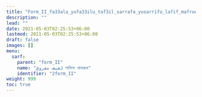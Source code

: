 ```yaml
---
title: "Form_II_fa33ala_yufa33ilu_taf3il_sarrafa_yusarrifu_lafif_mafruq"
description: ""
lead: ""
date: 2021-05-03T02:25:53+06:00
lastmod: 2021-05-03T02:25:53+06:00
draft: false
images: []
menu: 
  sarf:
    parent: "form_II"
    name: "لفيف مفروق লাফিফ মাফরুক"
    identifier: "2form_II"
weight: 999
toc: true
---
```



